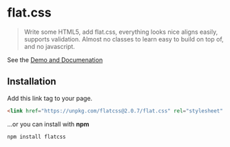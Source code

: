 # flat.css

> Write some HTML5, add flat.css, everything looks nice aligns easily, supports validation. Almost no classes to learn easy to build on top of, and no javascript.

See the [Demo and Documenation](https://areve.github.io/flatcss2/)

## Installation
Add this link tag to your page.
```html
<link href="https://unpkg.com/flatcss@2.0.7/flat.css" rel="stylesheet" type="text/css" media="screen">
``` 

...or you can install with **npm**

```
npm install flatcss
```

